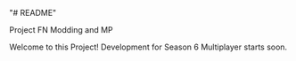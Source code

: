 "# README" 

Project FN Modding and MP

Welcome to this Project!
Development for Season 6 Multiplayer starts soon.
